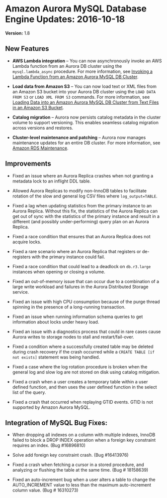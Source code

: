 # Amazon Aurora MySQL Database Engine Updates: 2016\-10\-18<a name="AuroraMySQL.Updates.20161018"></a>

**Version:** 1\.8

## New Features<a name="AuroraMySQL.Updates.20161018.New"></a>

+ **AWS Lambda integration** – You can now asynchronously invoke an AWS Lambda function from an Aurora DB cluster using the `mysql.lambda_async` procedure\. For more information, see [Invoking a Lambda Function from an Amazon Aurora MySQL DB Cluster](AuroraMySQL.Integrating.Lambda.md)\.

+ **Load data from Amazon S3** – You can now load text or XML files from an Amazon S3 bucket into your Aurora DB cluster using the `LOAD DATA FROM S3` or `LOAD XML FROM S3` commands\. For more information, see [Loading Data into an Amazon Aurora MySQL DB Cluster from Text Files in an Amazon S3 Bucket](AuroraMySQL.Integrating.LoadFromS3.md)\.

+ **Catalog migration** – Aurora now persists catalog metadata in the cluster volume to support versioning\. This enables seamless catalog migration across versions and restores\.

+ **Cluster\-level maintenance and patching** – Aurora now manages maintenance updates for an entire DB cluster\. For more information, see [Amazon RDS Maintenance](USER_UpgradeDBInstance.Maintenance.md)\.

## Improvements<a name="AuroraMySQL.Updates.20161018.Improvements"></a>

+ Fixed an issue where an Aurora Replica crashes when not granting a metadata lock to an inflight DDL table\.

+ Allowed Aurora Replicas to modify non\-InnoDB tables to facilitate rotation of the slow and general log CSV files where `log_output=TABLE`\.

+ Fixed a lag when updating statistics from the primary instance to an Aurora Replica\. Without this fix, the statistics of the Aurora Replica can get out of sync with the statistics of the primary instance and result in a different \(and possibly under\-performing\) query plan on an Aurora Replica\. 

+ Fixed a race condition that ensures that an Aurora Replica does not acquire locks\.

+ Fixed a rare scenario where an Aurora Replica that registers or de\-registers with the primary instance could fail\. 

+ Fixed a race condition that could lead to a deadlock on `db.r3.large` instances when opening or closing a volume\.

+ Fixed an out\-of\-memory issue that can occur due to a combination of a large write workload and failures in the Aurora Distributed Storage service\.

+ Fixed an issue with high CPU consumption because of the purge thread spinning in the presence of a long\-running transaction\. 

+ Fixed an issue when running information schema queries to get information about locks under heavy load\.

+ Fixed an issue with a diagnostics process that could in rare cases cause Aurora writes to storage nodes to stall and restart/fail\-over\.

+ Fixed a condition where a successfully created table may be deleted during crash recovery if the crash occurred while a `CREATE TABLE [if not exists]` statement was being handled\.

+ Fixed a case where the log rotation procedure is broken when the general log and slow log are not stored on disk using catalog mitigation\.

+ Fixed a crash when a user creates a temporary table within a user defined function, and then uses the user defined function in the select list of the query\.

+ Fixed a crash that occurred when replaying GTID events\. GTID is not supported by Amazon Aurora MySQL\.

## Integration of MySQL Bug Fixes:<a name="AuroraMySQL.Updates.20161018.Fixes"></a>

+ When dropping all indexes on a column with multiple indexes, InnoDB failed to block a DROP INDEX operation when a foreign key constraint requires an index\. \(Bug \#16896810\)

+ Solve add foreign key constraint crash\. \(Bug \#16413976\)

+ Fixed a crash when fetching a cursor in a stored procedure, and analyzing or flushing the table at the same time\. \(Bug \# 18158639\)

+ Fixed an auto\-increment bug when a user alters a table to change the AUTO\_INCREMENT value to less than the maximum auto\-increment column value\. \(Bug \# 16310273\)